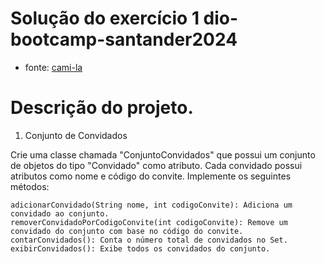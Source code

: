# Solução do exercício 1 dio-bootcamp-santander2024
- fonte: [cami-la](https://github.com/cami-la/collections-java-api-2023/tree/master/src/main/java/set)
# Descrição do projeto.
1. Conjunto de Convidados

Crie uma classe chamada "ConjuntoConvidados" que possui um conjunto de objetos do tipo "Convidado" como atributo. Cada convidado possui atributos como nome e código do convite. Implemente os seguintes métodos:

    adicionarConvidado(String nome, int codigoConvite): Adiciona um convidado ao conjunto.
    removerConvidadoPorCodigoConvite(int codigoConvite): Remove um convidado do conjunto com base no código do convite.
    contarConvidados(): Conta o número total de convidados no Set.
    exibirConvidados(): Exibe todos os convidados do conjunto.

